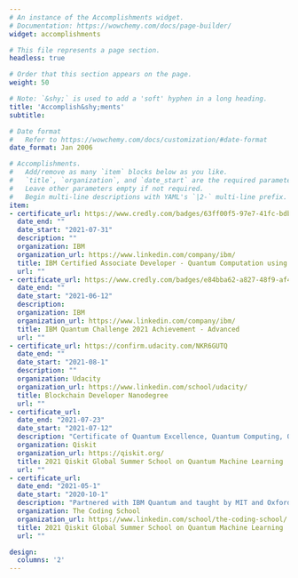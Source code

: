```yaml
---
# An instance of the Accomplishments widget.
# Documentation: https://wowchemy.com/docs/page-builder/
widget: accomplishments

# This file represents a page section.
headless: true

# Order that this section appears on the page.
weight: 50

# Note: `&shy;` is used to add a 'soft' hyphen in a long heading.
title: 'Accomplish&shy;ments'
subtitle:

# Date format
#   Refer to https://wowchemy.com/docs/customization/#date-format
date_format: Jan 2006

# Accomplishments.
#   Add/remove as many `item` blocks below as you like.
#   `title`, `organization`, and `date_start` are the required parameters.
#   Leave other parameters empty if not required.
#   Begin multi-line descriptions with YAML's `|2-` multi-line prefix.
item:
- certificate_url: https://www.credly.com/badges/63ff00f5-97e7-41fc-bdb3-b7e784815418?source=linked_in_profile
  date_end: ""
  date_start: "2021-07-31"
  description: ""
  organization: IBM
  organization_url: https://www.linkedin.com/company/ibm/
  title: IBM Certified Associate Developer - Quantum Computation using Qiskit v0.2X
  url: ""
- certificate_url: https://www.credly.com/badges/e84bba62-a827-48f9-af44-5c626e646026?source=linked_in_profile
  date_end: ""
  date_start: "2021-06-12"
  description: 
  organization: IBM
  organization_url: https://www.linkedin.com/company/ibm/
  title: IBM Quantum Challenge 2021 Achievement - Advanced
  url: ""
- certificate_url: https://confirm.udacity.com/NKR6GUTQ
  date_end: ""
  date_start: "2021-08-1"
  description: ""
  organization: Udacity
  organization_url: https://www.linkedin.com/school/udacity/
  title: Blockchain Developer Nanodegree
  url: ""
- certificate_url: 
  date_end: "2021-07-23"
  date_start: "2021-07-12"
  description: "Certificate of Quantum Excellence, Quantum Computing, Quantum Machine Learning "
  organization: Qiskit
  organization_url: https://qiskit.org/
  title: 2021 Qiskit Global Summer School on Quantum Machine Learning
  url: ""
- certificate_url: 
  date_end: "2021-05-1"
  date_start: "2020-10-1"
  description: "Partnered with IBM Quantum and taught by MIT and Oxford quantum researchers, Qubit by Qubit led the first ever global quantum computing course"
  organization: The Coding School
  organization_url: https://www.linkedin.com/school/the-coding-school/
  title: 2021 Qiskit Global Summer School on Quantum Machine Learning
  url: ""

design:
  columns: '2' 
---
```

